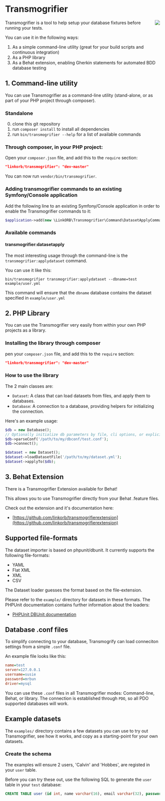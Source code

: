 # Transmogrifier
<img src="http://www.linkorb.com/d/online/linkorb/upload/transmogrifier.gif" align="right" />

Transmogrifier is a tool to help setup your database fixtures before running your tests.

You can use it in the following ways:

1. As a simple command-line utility (great for your build scripts and continuous integration)
2. As a PHP library
3. As a Behat extension, enabling Gherkin statements for automated BDD database testing

## 1. Command-line utility

You can use Transmogrifier as a command-line utility (stand-alone, or as part of your PHP project through composer).

### Standalone

0. clone this git repository
0. run `composer install` to install all dependencies
0. run `bin/transmogrifier --help` for a list of available commands

### Through composer, in your PHP project:

Open your `composer.json` file, and add this to the `require` section:

```json
"linkorb/transmogrifier": "dev-master"
```

You can now run `vendor/bin/transmogrifier`.

### Adding transmogrifier commands to an existing Symfony/Console application

Add the following line to an existing Symfony/Console application in order to enable the Transmogrifier commands to it:

```php
$application->add(new \LinkORB\Transmogrifier\Command\DatasetApplyCommand());
```

### Available commands

#### transmogrifier:datasetapply

The most interesting usage through the command-line is the `transmogrifier:applydataset` command.

You can use it like this:

```
bin/transmogrifier transmogrifier:applydataset --dbname=test example/user.yml
```

This command will ensure that the `dbname` database contains the dataset specified in `example/user.yml`

## 2. PHP Library

You can use the Transmogrifier very easily from within your own PHP projects as a library.

### Installing the library through composer

pen your `composer.json` file, and add this to the `require` section:

```json
"linkorb/transmogrifier": "dev-master"
```

### How to use the library

The 2 main classes are:

* `Dataset`: A class that can load datasets from files, and apply them to databases.
* `Database`: A connection to a database, providing helpers for initializing the connection. 

Here's an example usage:

```php
$db = new Database();
// Optionally initialize db parameters by file, cli options, or explicit values
$db->parseConf('/path/to/my/dbconf/test.conf');
$db->connect();

$dataset = new Dataset();
$dataset->loadDatasetFile('/path/to/my/dataset.yml');
$dataset->applyTo($db);
```

## 3. Behat Extension

There is a Transmogrifier Extension available for Behat!

This allows you to use Transmogrifier directly from your Behat .feature files.

Check out the extension and it's documentation here:

* [https://github.com/linkorb/transmogrifierextension](https://github.com/linkorb/transmogrifierextension)

## Supported file-formats

The dataset importer is based on phpunit/dbunit. It currently supports the following file-formats:

- YAML
- Flat XML
- XML
- CSV

The Dataset loader guesses the format based on the file-extension.

Please refer to the `example/` directory for datasets in these formats.
The PHPUnit documentation contains further information about the loaders: 

* [PHPUnit DBUnit documentation](http://phpunit.de/manual/current/en/database.html)

## Database .conf files

To simplify connecting to your database, Transmogrify can load conneciton settings from a simple `.conf` file.

An example file looks like this:

```ini
name=test
server=127.0.0.1
username=susie
password=mrbun
driver=mysql
```

You can use these `.conf` files in all Transmogrifier modes: Command-line, Behat, or library.
The connection is established through `PDO`, so all PDO supported databases will work.

## Example datasets

The `examples/` directory contains a few datasets you can use to try out Transmogrifier,
see how it works, and copy as a starting-point for your own datasets.

### Create the schema

The examples will ensure 2 users, 'Calvin' and 'Hobbes', are registed in your `user` table.

Before you can try these out, use the following SQL to generate the `user` table in your `test` database:

```sql
CREATE TABLE user (id int, name varchar(16), email varchar(32), password varchar(32));
```
